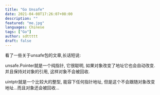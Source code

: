 ```yaml
---
title: "Go Unsafe"
date: 2021-04-08T17:26:07+08:00
description: ""
featured: "me.jpg"
languages: Chinese
tags: ["Go"]
author: sdttttt
draft: false
---
```


看了一些关于unsafe包的文章,长话短说:

unsafe.Pointer就是一个纯指针, 它很聪明, 如果对象改变了地址它也会自动改变.并且保持对对象的引用, 这样对象不会被回收.

uintptr就是一个比较大的整型, 能容下任何指针地址, 但是这个不会跟随对象改变地址...而且对象还会被回收...